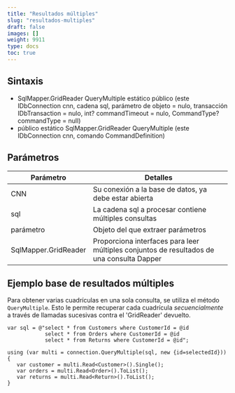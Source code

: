 ```yaml
---
title: "Resultados múltiples"
slug: "resultados-multiples"
draft: false
images: []
weight: 9911
type: docs
toc: true
---
```


## Sintaxis
- SqlMapper.GridReader QueryMultiple estático público (este IDbConnection cnn, cadena sql, parámetro de objeto = nulo, transacción IDbTransaction = nulo, int? commandTimeout = nulo, CommandType? commandType = null)
- público estático SqlMapper.GridReader QueryMultiple (este IDbConnection cnn, comando CommandDefinition)

## Parámetros
| Parámetro | Detalles |
| --------- | ------- |  
| CNN | Su conexión a la base de datos, ya debe estar abierta |
| sql | La cadena sql a procesar contiene múltiples consultas |
| parámetro | Objeto del que extraer parámetros |
| SqlMapper.GridReader | Proporciona interfaces para leer múltiples conjuntos de resultados de una consulta Dapper |


## Ejemplo base de resultados múltiples
Para obtener varias cuadrículas en una sola consulta, se utiliza el método `QueryMultiple`. Esto le permite recuperar cada cuadrícula *secuencialmente* a través de llamadas sucesivas contra el 'GridReader' devuelto.

    var sql = @"select * from Customers where CustomerId = @id
                select * from Orders where CustomerId = @id
                select * from Returns where CustomerId = @id";
    
    using (var multi = connection.QueryMultiple(sql, new {id=selectedId}))
    {
       var customer = multi.Read<Customer>().Single();
       var orders = multi.Read<Order>().ToList();
       var returns = multi.Read<Return>().ToList();
    } 

